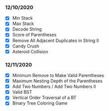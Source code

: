### 12/10/2020
- [x] Min Stack
- [x] Max Stack
- [x] Decode String
- [x] Score of Parentheses
- [x] Remove All Adjacent Duplicates in String II
- [x] Candy Crush
- [x] Asteroid Collision
  
### 12/11/2020  
- [x] Minimum Remove to Make Valid Parentheses
- [x] Maximum Nesting Depth of the Parentheses
- [x] Add Two Numbers / Add Two Numbers II
- [x] Valid BST
- [x] Vertical Order Traversal of a BT
- [x] Binary Tree Coloring Game
